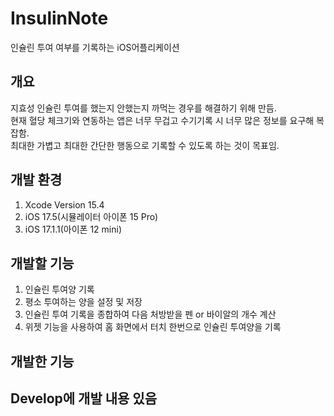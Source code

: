 # InsulinNote
인슐린 투여 여부를 기록하는 iOS어플리케이션

## 개요
지효성 인슐린 투여를 했는지 안했는지 까먹는 경우를 해결하기 위해 만듬.   
현재 혈당 체크기와 연동하는 앱은 너무 무겁고 수기기록 시 너무 많은 정보를 요구해 복잡함.   
최대한 가볍고 최대한 간단한 행동으로 기록할 수 있도록 하는 것이 목표임.   

## 개발 환경
1. Xcode Version 15.4
2. iOS 17.5(시뮬레이터 아이폰 15 Pro)
3. iOS 17.1.1(아이폰 12 mini)

## 개발할 기능
1. 인슐린 투여양 기록
2. 평소 투여하는 양을 설정 및 저장
3. 인슐린 투여 기록을 종합하여 다음 처방받을 펜 or 바이알의 개수 계산
4. 위젯 기능을 사용하여 홈 화면에서 터치 한번으로 인슐린 투여양을 기록

## 개발한 기능

## Develop에 개발 내용 있음
